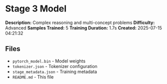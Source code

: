 # Stage 3 Model

**Description:** Complex reasoning and multi-concept problems
**Difficulty:** Advanced
**Samples Trained:** 5
**Training Duration:** 1.7s
**Created:** 2025-07-15 04:21:32

## Files
- `pytorch_model.bin` - Model weights
- `tokenizer.json` - Tokenizer configuration
- `stage_metadata.json` - Training metadata
- `README.md` - This file
